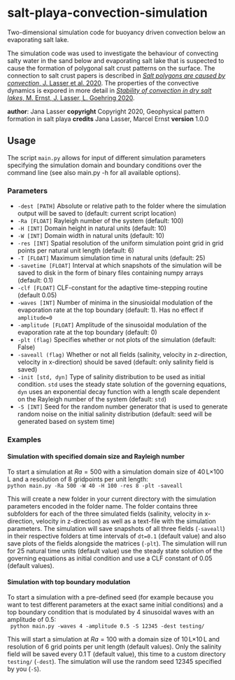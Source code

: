 # salt-playa-convection-simulation
Two-dimensional simulation code for buoyancy driven convection below an evaporating salt lake. 

The simulation code was used to investigate the behaviour of convecting salty water in the sand below and evaporating salt lake that is suspected to cause the formation of polygonal salt crust patterns on the surface. The connection to salt crust papers is described in [_Salt polygons are caused by convection_, J. Lasser et al. 2020](https://arxiv.org/pdf/1902.03600). The properties of the convective dynamics is expored in more detail in [_Stability of convection in dry salt lakes_, M. Ernst, J. Lasser, L. Goehring 2020](https://arxiv.org/abs/2004.10578).

**author**: Jana Lasser
**copyright** Copyright 2020, Geophysical pattern formation in salt playa
**credits** Jana Lasser, Marcel Ernst
**version** 1.0.0

## Usage
The script ```main.py``` allows for input of different simulation parameters specifying the simulation domain and boundary conditions over the command line (see also main.py -h for all available options).

### Parameters
* ```-dest [PATH]``` Absolute or relative path to the folder where the simulation output will be saved to (default: current script location)
* ```-Ra [FLOAT]``` Rayleigh number of the system (default: 100)
* ```-H [INT]``` Domain height in natural units (default: 10)
* ```-W [INT]``` Domain width in natural units (default: 10)
* ```-res [INT]``` Spatial resolution of the uniform simulation point grid in grid points per natural unit length (default: 6)
* ```-T [FLOAT]``` Maximum simulation time in natural units (default: 25)
* ```-savetime [FLOAT]``` Interval at which snapshots of the simulation will be saved to disk in the form of binary files containing numpy arrays (default: 0.1)
* ```-clf [FLOAT]``` CLF-constant for the adaptive time-stepping routine (default 0.05)
* ```-waves [INT]``` Number of minima in the sinusioidal modulation of the evaporation rate at the top boundary (default: 1). Has no effect if ```amplitude=0```
* ```-amplitude [FLOAT]``` Amplitude of the sinusoidal modulation of the evaporation rate at the top boundary (default: 0)
* ```-plt (flag)``` Specifies whether or not plots of the simulation (default: False)
* ```-saveall (flag)``` Whether or not all fields (salinity, velocity in z-direction, velocity in x-direction) should be saved (default: only salinity field is saved)
* ```-init [std, dyn]``` Type of salinity distribution to be used as initial condition. ```std``` uses the steady state solution of the governing equations, ```dyn``` uses an exponential decay function with a length scale dependent on the Rayleigh number of the system (default: ```std```)
* ```-S [INT]``` Seed for the random number generator that is used to generate random noise on the initial salinity distribution (default: seed will be generated based on system time)

### Examples
#### Simulation with specified domain size and Rayleigh number
To start a simulation at $Ra=500$ with a simulation domain size of $40\,$L$\times 100\,$L and a resolution of 8 gridpoints per unit length:  
```python main.py -Ra 500 -W 40 -H 100 -res 8 -plt -saveall```  

This will create a new folder in your current directory with the simulation parameters encoded in the folder name. The folder contains three subfolders for each of the three simulated fields (salinity, velocity in x-direction, velocity in z-direction) as well as a text-file with the simulation parameters. The simulation will save snapshots of all three fields (```-saveall```) in their respective folders at time intervals of ```dt=0.1``` (default value) and also save plots of the fields alongside the matrices (```-plt```). The simulation will run for 25 natural time units (default value) use the steady state solution of the governing equations as initial condition and use a CLF constant of 0.05 (default values).

#### Simulation with top boundary modulation
To start a simulation with a pre-defined seed (for example because you want to test different parameters at the exact same initial conditions) and a top boundary condition that is modulated by 4 sinusoidal waves with an amplitude of 0.5:  
``` python main.py -waves 4 -amplitude 0.5 -S 12345 -dest testing/```  

This will start a simulation at $Ra=100$ with a domain size of $10\,$L$\times 10\,$L and resolution of 6 grid points per unit length (default values). Only the salinity field will be saved every $0.1\,$T (default value), this time to a custom directory ```testing/``` (```-dest```). The simulation will use the random seed 12345 specified by you (```-S```).
